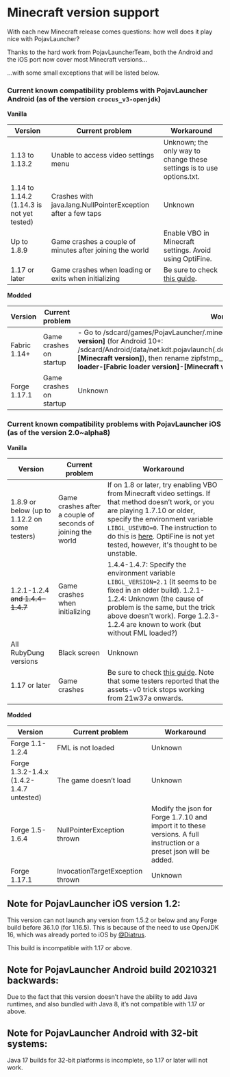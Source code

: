 # Minecraft version support

With each new Minecraft release comes questions: how well does it play nice with PojavLauncher?

Thanks to the hard work from PojavLauncherTeam, both the Android and the iOS port now cover most Minecraft versions...

...with some small exceptions that will be listed below.

### Current known compatibility problems with PojavLauncher Android (as of the version `crocus_v3-openjdk`)

**Vanilla**

| Version | Current problem | Workaround |
| ------------- | ------------- | ------------- |
| 1.13 to 1.13.2 | Unable to access video settings menu | Unknown; the only way to change these settings is to use options.txt. |
| 1.14 to 1.14.2 (1.14.3 is not yet tested) | Crashes with java.lang.NullPointerException after a few taps | Unknown |
| Up to 1.8.9 | Game crashes a couple of minutes after joining the world | Enable VBO in Minecraft settings. Avoid using OptiFine. |
| 1.17 or later | Game crashes when loading or exits when initializing | Be sure to check [this guide](https://pojavlauncherteam.github.io/updates/117.html). |

**Modded**

| Version | Current problem | Workaround |
| ------------- | ------------- | ------------- |
| Fabric 1.14+ | Game crashes on startup | - Go to /sdcard/games/PojavLauncher/.minecraft/.fabric/remappedJars/minecraft-__**[Minecraft version]**__ (for Android 10+: /sdcard/Android/data/net.kdt.pojavlaunch(.debug)/.minecraft/.fabric/remappedJars/minecraft-__**[Minecraft version]**__), then rename zipfstmp__**[random number]**__.tmp to intermediary-fabric-loader-__**[Fabric loader version]**__-__**[Minecraft version]**__.jar |
| Forge 1.17.1 | Game crashes on startup | Unknown |
### Current known compatibility problems with PojavLauncher iOS (as of the version 2.0~alpha8)

**Vanilla**

| Version | Current problem | Workaround |
| ------------- | ------------- | ------------- |
| 1.8.9 or below (up to 1.12.2 on some testers) | Game crashes after a couple of seconds of joining the world | If on 1.8 or later, try enabling VBO from Minecraft video settings. If that method doesn’t work, or you are playing 1.7.10 or older, specify the environment variable `LIBGL_USEVBO=0`. The instruction to do this is [here](https://pojavlauncherteam.github.io/ios/wiki/going-further/environment-variables.html). OptiFine is not yet tested, however, it's thought to be unstable. |
| 1.2.1-1.2.4 ~~and 1.4.4-1.4.7~~ | Game crashes when initializing | 1.4.4-1.4.7: Specify the environment variable `LIBGL_VERSION=2.1` (it seems to be fixed in an older build). 1.2.1-1.2.4: Unknown (the cause of problem is the same, but the trick above doesn't work). Forge 1.2.3-1.2.4 are known to work (but without FML loaded?) |
| All RubyDung versions | Black screen | Unknown |
| 1.17 or later | Game crashes | Be sure to check [this guide](https://pojavlauncherteam.github.io/updates/117.html). Note that some testers reported that the assets-v0 trick stops working from 21w37a onwards. |

**Modded**

| Version | Current problem | Workaround |
| ------------- | ------------- | ------------- |
| Forge 1.1-1.2.4 | FML is not loaded | Unknown |
| Forge 1.3.2-1.4.x (1.4.2-1.4.7 untested) | The game doesn’t load | Unknown |
| Forge 1.5-1.6.4 | NullPointerException thrown | Modify the json for Forge 1.7.10 and import it to these versions. A full instruction or a preset json will be added. |
| Forge 1.17.1 | InvocationTargetException thrown | Unknown |
## Note for PojavLauncher iOS version 1.2:

This version can not launch any version from 1.5.2 or below and any Forge build before 36.1.0 (for 1.16.5). This is because of the need to use OpenJDK 16, which was already ported to iOS by [@Diatrus](https://twitter.com/diatrus).

This build is incompatible with 1.17 or above.

## Note for PojavLauncher Android build 20210321 backwards:

Due to the fact that this version doesn’t have the ability to add Java runtimes, and also bundled with Java 8, it’s not compatible with 1.17 or above.

## Note for PojavLauncher Android with 32-bit systems:

Java 17 builds for 32-bit platforms is incomplete, so 1.17 or later will not work.
